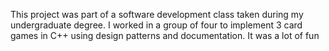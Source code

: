 This project was part of a software development class taken during my undergraduate degree. I worked in a group of four to implement 3 card games in C++ using design patterns and documentation. It was a lot of fun
